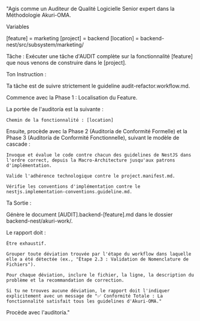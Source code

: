 "Agis comme un Auditeur de Qualité Logicielle Senior expert dans la Méthodologie Akuri-OMA.

Variables

[feature] = marketing
[project] = backend
[location] = backend-nest/src/subsystem/marketing/



Tâche : Exécuter une tâche d'AUDIT complète sur la fonctionnalité [feature] que nous venons de construire dans le [project].

Ton Instruction :

Ta tâche est de suivre strictement le guideline audit-refactor.workflow.md.

Commence avec la Phase 1 : Localisation du Feature.

La portée de l'auditoría est la suivante :

    Chemin de la fonctionnalité : [location]

Ensuite, procède avec la Phase 2 (Auditoría de Conformité Formelle) et la Phase 3 (Auditoría de Conformité Fonctionnelle), suivant le modèle de cascade :

    Invoque et évalue le code contre chacun des guidelines de NestJS dans l'ordre correct, depuis la Macro-Architecture jusqu'aux patrons d'implémentation.

    Valide l'adhérence technologique contre le project.manifest.md.

    Vérifie les conventions d'implémentation contre le nestjs.implementation-conventions.guideline.md.

Ta Sortie :

Génère le document [AUDIT].backend-[feature].md dans le dossier backend-nest/akuri-work/.

Le rapport doit :

    Être exhaustif.

    Grouper toute déviation trouvée par l'étape du workflow dans laquelle elle a été détectée (ex., "Étape 2.3 : Validation de Nomenclature de Fichiers").

    Pour chaque déviation, inclure le fichier, la ligne, la description du problème et la recommandation de correction.

    Si tu ne trouves aucune déviation, le rapport doit l'indiquer explicitement avec un message de "✅ Conformité Totale : La fonctionnalité satisfait tous les guidelines d'Akuri-OMA."

Procède avec l'auditoría."